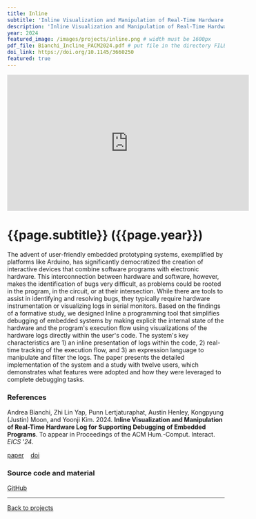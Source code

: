 ```yaml
---
title: Inline
subtitle: 'Inline Visualization and Manipulation of Real-Time Hardware Log for Supporting Debugging of Embedded Programs'
description: 'Inline Visualization and Manipulation of Real-Time Hardware Log for Supporting Debugging of Embedded Programs'
year: 2024
featured_image: /images/projects/inline.png # width must be 1600px
pdf_file: Bianchi_Incline_PACM2024.pdf # put file in the directory FILES
doi_link: https://doi.org/10.1145/3660250
featured: true
---
```


<iframe width="560" height="315" src="https://www.youtube.com/embed/gAf5mNowg7A" frameborder="0" allow="accelerometer; autoplay; encrypted-media; gyroscope; picture-in-picture" allowfullscreen></iframe>

<!-- DO NOT CHANGE MANUALLY -->

# {{page.subtitle}} ({{page.year}})

The advent of user-friendly embedded prototyping systems, exemplified by platforms like Arduino, has significantly democratized the creation of interactive devices that combine software programs with electronic hardware. This interconnection between hardware and software, however, makes the identification of bugs very difficult, as problems could be rooted in the program, in the circuit, or at their intersection. While there are tools to assist in identifying and resolving bugs, they typically require hardware instrumentation or visualizing logs in serial monitors. Based on the findings of a formative study, we designed Inline a programming tool that simplifies debugging of embedded systems by making explicit the internal state of the hardware and the program's execution flow using visualizations of the hardware logs directly within the user's code. The system's key characteristics are 1) an inline presentation of logs within the code, 2) real-time tracking of the execution flow, and 3) an expression language to manipulate and filter the logs. The paper presents the detailed implementation of the system and a study with twelve users, which demonstrates what features were adopted and how they were leveraged to complete debugging tasks.

### References

Andrea Bianchi, Zhi Lin Yap, Punn Lertjaturaphat, Austin Henley, Kongpyung (Justin) Moon, and Yoonji Kim. 2024. **Inline Visualization and Manipulation of Real-Time Hardware Log for Supporting Debugging of Embedded Programs**. To appear in Proceedings of the ACM Hum.-Comput. Interact. _EICS '24_.

<!-- DO NOT CHANGE MANUALLY -->

<a href="{{ site.url }}/files/{{ page.year }}/{{ page.pdf_file }}" target="_blank">paper</a>&nbsp;&nbsp;&nbsp;
<a href="{{ page.doi_link }}" target="_blank">doi</a>

### Source code and material

[GitHub](https://github.com/makelab-kaist/inline-extension)

---

<a href="/index.html" class="button button--large">Back to projects</a>
